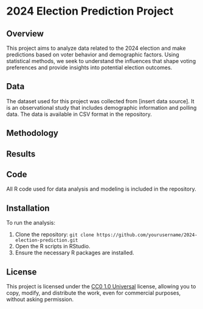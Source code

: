 # 2024 Election Prediction Project

## Overview
This project aims to analyze data related to the 2024 election and make predictions based on voter behavior and demographic factors. Using statistical methods, we seek to understand the influences that shape voting preferences and provide insights into potential election outcomes.

## Data
The dataset used for this project was collected from [insert data source]. It is an observational study that includes demographic information and polling data. The data is available in CSV format in the repository.

## Methodology


## Results

## Code
All R code used for data analysis and modeling is included in the repository.

## Installation
To run the analysis:
1. Clone the repository: `git clone https://github.com/yourusername/2024-election-prediction.git`
2. Open the R scripts in RStudio.
3. Ensure the necessary R packages are installed.

## License
This project is licensed under the [CC0 1.0 Universal](https://creativecommons.org/publicdomain/zero/1.0/) license, allowing you to copy, modify, and distribute the work, even for commercial purposes, without asking permission.
